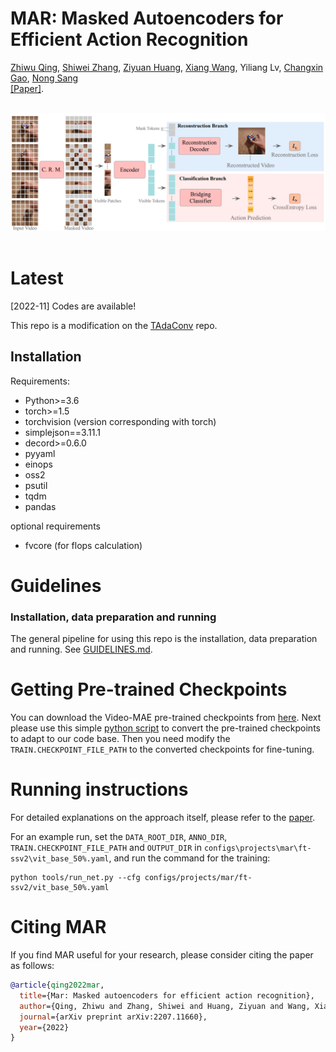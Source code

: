 # MAR: Masked Autoencoders for Efficient Action Recognition
[Zhiwu Qing](https://scholar.google.com/citations?user=q9refl4AAAAJ&hl=zh-CN&authuser=1), [Shiwei Zhang](https://www.researchgate.net/profile/Shiwei-Zhang-14), [Ziyuan Huang](https://huang-ziyuan.github.io/), [Xiang Wang](https://scholar.google.com/citations?user=cQbXvkcAAAAJ&hl=zh-CN&oi=sra), Yiliang Lv, [Changxin Gao](https://scholar.google.com/citations?user=4tku-lwAAAAJ&hl=zh-CN), [Nong Sang](https://scholar.google.com/citations?user=ky_ZowEAAAAJ&hl=zh-CN) <br/>
[[Paper]](https://arxiv.org/pdf/2207.11660.pdf).

<br/>
<div align="center">
    <img src="framework.png" />
</div>
<br/>

# Latest

[2022-11] Codes are available!

This repo is a modification on the [TAdaConv](https://github.com/alibaba-mmai-research/TAdaConv) repo.
## Installation

Requirements:
- Python>=3.6
- torch>=1.5
- torchvision (version corresponding with torch)
- simplejson==3.11.1
- decord>=0.6.0
- pyyaml
- einops
- oss2
- psutil
- tqdm
- pandas

optional requirements
- fvcore (for flops calculation)

# Guidelines

### Installation, data preparation and running

The general pipeline for using this repo is the installation, data preparation and running.
See [GUIDELINES.md](https://github.com/alibaba-mmai-research/TAdaConv/blob/main/GUIDELINES.md).

# Getting Pre-trained Checkpoints
You can download the Video-MAE pre-trained checkpoints from [here](https://github.com/MCG-NJU/VideoMAE/blob/main/MODEL_ZOO.md).
Next please use this simple [python script](playground/convert_videomae.py) to convert the pre-trained checkpoints to adapt to our code base.
Then you need modify the `TRAIN.CHECKPOINT_FILE_PATH` to the converted checkpoints for fine-tuning.


# Running instructions
<!-- To train the model with MAR, set the `_BASE_RUN` to point to `configs/pool/run/training/simclr.yaml`. See `configs/projects/hico/simclr_*_s3dg.yaml` for more details. Alternatively, you can also find some pre-trained model in the `MODEL_ZOO.md`. -->


For detailed explanations on the approach itself, please refer to the [paper](https://arxiv.org/pdf/2207.11660.pdf).

For an example run, set the `DATA_ROOT_DIR`, `ANNO_DIR`, `TRAIN.CHECKPOINT_FILE_PATH` and `OUTPUT_DIR` in `configs\projects\mar\ft-ssv2\vit_base_50%.yaml`, and run the command for the training:
```
python tools/run_net.py --cfg configs/projects/mar/ft-ssv2/vit_base_50%.yaml
```


# Citing MAR
If you find MAR useful for your research, please consider citing the paper as follows:
```BibTeX
@article{qing2022mar,
  title={Mar: Masked autoencoders for efficient action recognition},
  author={Qing, Zhiwu and Zhang, Shiwei and Huang, Ziyuan and Wang, Xiang and Wang, Yuehuan and Lv, Yiliang and Gao, Changxin and Sang, Nong},
  journal={arXiv preprint arXiv:2207.11660},
  year={2022}
}
```

